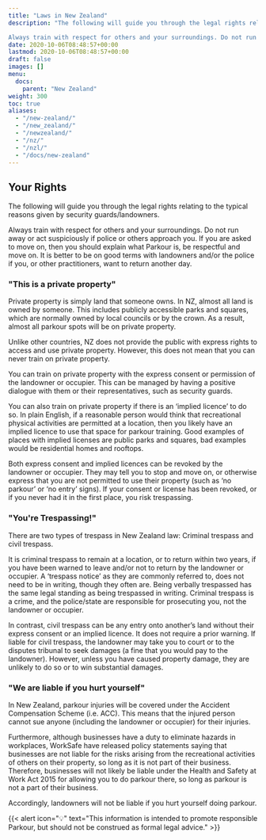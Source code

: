 ```yaml
---
title: "Laws in New Zealand"
description: "The following will guide you through the legal rights relating to the typical reasons given by security guards/landowners.

Always train with respect for others and your surroundings. Do not run away or act suspiciously if police or others approach you. If you are asked to move on, then you should explain what Parkour is, be respectful and move on. It is better to be on good terms with landowners and/or the police if you, or other practitioners, want to return another day."
date: 2020-10-06T08:48:57+00:00
lastmod: 2020-10-06T08:48:57+00:00
draft: false
images: []
menu:
  docs:
    parent: "New Zealand"
weight: 300
toc: true
aliases:
  - "/new-zealand/"
  - "/new_zealand/"
  - "/newzealand/"
  - "/nz/"
  - "/nzl/"
  - "/docs/new-zealand"
---
```


## Your Rights

The following will guide you through the legal rights relating to the typical reasons given by security guards/landowners.

Always train with respect for others and your surroundings. Do not run away or act suspiciously if police or others approach you. If you are asked to move on, then you should explain what Parkour is, be respectful and move on. It is better to be on good terms with landowners and/or the police if you, or other practitioners, want to return another day.

### "This is a private property"

Private property is simply land that someone owns. In NZ, almost all land is owned by someone. This includes publicly accessible parks and squares, which are normally owned by local councils or by the crown. As a result, almost all parkour spots will be on private property.

Unlike other countries, NZ does not provide the public with express rights to access and use private property. However, this does not mean that you can never train on private property.

You can train on private property with the express consent or permission of the landowner or occupier. This can be managed by having a positive dialogue with them or their representatives, such as security guards.

You can also train on private property if there is an ‘implied licence’ to do so. In plain English, if a reasonable person would think that recreational physical activities are permitted at a location, then you likely have an implied licence to use that space for parkour training. Good examples of places with implied licenses are public parks and squares, bad examples would be residential homes and rooftops.

Both express consent and implied licences can be revoked by the landowner or occupier. They may tell you to stop and move on, or otherwise express that you are not permitted to use their property (such as ‘no parkour’ or ‘no entry’ signs). If your consent or license has been revoked, or if you never had it in the first place, you risk trespassing.


### "You're Trespassing!"

There are two types of trespass in New Zealand law: Criminal trespass and civil trespass.

It is criminal trespass to remain at a location, or to return within two years, if you have been warned to leave and/or not to return by the landowner or occupier. A ‘trespass notice’ as they are commonly referred to, does not need to be in writing, though they often are. Being verbally trespassed has the same legal standing as being trespassed in writing. Criminal trespass is a crime, and the police/state are responsible for prosecuting you, not the landowner or occupier.

In contrast, civil trespass can be any entry onto another’s land without their express consent or an implied licence. It does not require a prior warning. If liable for civil trespass, the landowner may take you to court or to the disputes tribunal to seek damages (a fine that you would pay to the landowner). However, unless you have caused property damage, they are unlikely to do so or to win substantial damages.


### "We are liable if you hurt yourself"

In New Zealand, parkour injuries will be covered under the Accident Compensation Scheme (i.e. ACC). This means that the injured person cannot sue anyone (including the landowner or occupier) for their injuries.

Furthermore, although businesses have a duty to eliminate hazards in workplaces, WorkSafe have released policy statements saying that businesses are not liable for the risks arising from the recreational activities of others on their property, so long as it is not part of their business. Therefore, businesses will not likely be liable under the Health and Safety at Work Act 2015 for allowing you to do parkour there, so long as parkour is not a part of their business.

Accordingly, landowners will not be liable if you hurt yourself doing parkour.

{{< alert icon="💡" text="This information is intended to promote responsible Parkour, but should not be construed as formal legal advice." >}}
